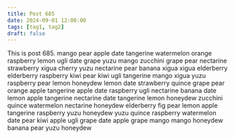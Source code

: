 ```yaml
---
title: Post 685
date: 2024-09-01 12:00:00
tags: [tag1, tag2]
draft: false
---
```

This is post 685.
mango
pear
apple
date
tangerine
watermelon
orange
raspberry
lemon
ugli
date
grape
yuzu
mango
zucchini
grape
pear
nectarine
strawberry
xigua
cherry
yuzu
nectarine
pear
banana
xigua
xigua
elderberry
elderberry
raspberry
kiwi
pear
kiwi
ugli
tangerine
mango
xigua
yuzu
raspberry
pear
lemon
honeydew
lemon
date
strawberry
quince
grape
pear
orange
apple
tangerine
apple
date
raspberry
ugli
nectarine
banana
date
lemon
apple
tangerine
nectarine
date
tangerine
lemon
honeydew
zucchini
quince
watermelon
nectarine
honeydew
elderberry
fig
pear
lemon
apple
tangerine
raspberry
yuzu
honeydew
yuzu
quince
raspberry
watermelon
date
pear
kiwi
apple
ugli
grape
date
apple
grape
mango
mango
honeydew
banana
pear
yuzu
honeydew
